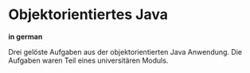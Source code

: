 # Objektorientiertes Java

**in german**

Drei gelöste Aufgaben aus der objektorientierten Java Anwendung. Die Aufgaben waren Teil eines universitären Moduls.


